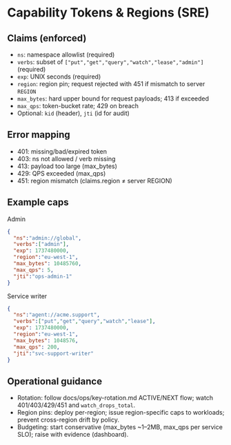 # Capability Tokens & Regions (SRE)

## Claims (enforced)

- `ns`: namespace allowlist (required)
- `verbs`: subset of `["put","get","query","watch","lease","admin"]` (required)
- `exp`: UNIX seconds (required)
- `region`: region pin; request rejected with 451 if mismatch to server `REGION`
- `max_bytes`: hard upper bound for request payloads; 413 if exceeded
- `max_qps`: token-bucket rate; 429 on breach
- Optional: `kid` (header), `jti` (id for audit)

## Error mapping

- 401: missing/bad/expired token
- 403: ns not allowed / verb missing
- 413: payload too large (max_bytes)
- 429: QPS exceeded (max_qps)
- 451: region mismatch (claims.region ≠ server REGION)

## Example caps

Admin
```json
{
  "ns":"admin://global",
  "verbs":["admin"],
  "exp": 1737480000,
  "region":"eu-west-1",
  "max_bytes": 10485760,
  "max_qps": 5,
  "jti":"ops-admin-1"
}
```

Service writer
```json
{
  "ns":"agent://acme.support",
  "verbs":["put","get","query","watch","lease"],
  "exp": 1737480000,
  "region":"eu-west-1",
  "max_bytes": 1048576,
  "max_qps": 200,
  "jti":"svc-support-writer"
}
```

## Operational guidance

- Rotation: follow docs/ops/key-rotation.md ACTIVE/NEXT flow; watch 401/403/429/451 and `watch_drops_total`.
- Region pins: deploy per-region; issue region-specific caps to workloads; prevent cross-region drift by policy.
- Budgeting: start conservative (max_bytes ~1–2MB, max_qps per service SLO); raise with evidence (dashboard).

